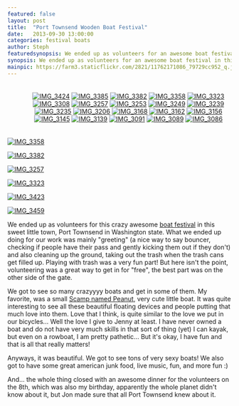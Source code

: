 ```yaml
---
featured: false
layout: post
title:  "Port Townsend Wooden Boat Festival"
date:   2013-09-30 13:00:00
categories: festival boats
author: Steph
featuredsynopsis: We ended up as volunteers for an awesome boat festival in this sweet little town, Port Townsend in Washington state. What we ended up doing for our work was mainly "greeting" (a nice way to say bouncer, checking if people have their pass and gently kicking them out if they don't)
synopsis: We ended up as volunteers for an awesome boat festival in this sweet little town, Port Townsend in Washington state.
mainpic: https://farm3.staticflickr.com/2821/11762171086_79729cc952_q.jpg
---
```


<div style="width:100%; text-align: center; padding: 20px;">
	<div id="setpreview">
		<a class="previewlink" href="http://www.flickr.com/photos/100330886@N04/11762147766/in/set-72157639567126173"><img class="previewphoto" title="IMG_3424" src="http://farm6.staticflickr.com/5480/11762147766_9dab7838c1_s.jpg"></a>
		<a class="previewlink" href="http://www.flickr.com/photos/100330886@N04/11762163346/in/set-72157639567126173"><img class="previewphoto" title="IMG_3385" src="http://farm6.staticflickr.com/5517/11762163346_587dec30b3_s.jpg"></a>
		<a class="previewlink" href="http://www.flickr.com/photos/100330886@N04/11762171086/in/set-72157639567126173"><img class="previewphoto" title="IMG_3382" src="http://farm3.staticflickr.com/2821/11762171086_79729cc952_s.jpg"></a>
		<a class="previewlink" href="http://www.flickr.com/photos/100330886@N04/11761588704/in/set-72157639567126173"><img class="previewphoto" title="IMG_3358" src="http://farm3.staticflickr.com/2834/11761588704_be2fe117c9_s.jpg"></a>
		<a class="previewlink" href="http://www.flickr.com/photos/100330886@N04/11761624474/in/set-72157639567126173"><img class="previewphoto" title="IMG_3323" src="http://farm4.staticflickr.com/3733/11761624474_7c3346c924_s.jpg"></a>
		<a class="previewlink" href="http://www.flickr.com/photos/100330886@N04/11761647624/in/set-72157639567126173"><img class="previewphoto" title="IMG_3308" src="http://farm4.staticflickr.com/3800/11761647624_8e73a8bfab_s.jpg"></a>
		<a class="previewlink" href="http://www.flickr.com/photos/100330886@N04/11761659514/in/set-72157639567126173"><img class="previewphoto" title="IMG_3257" src="http://farm6.staticflickr.com/5518/11761659514_53f0472e89_s.jpg"></a>
		<a class="previewlink" href="http://www.flickr.com/photos/100330886@N04/11761680354/in/set-72157639567126173"><img class="previewphoto" title="IMG_3253" src="http://farm3.staticflickr.com/2826/11761680354_31e80f97fb_s.jpg"></a>
		<a class="previewlink" href="http://www.flickr.com/photos/100330886@N04/11761697434/in/set-72157639567126173"><img class="previewphoto" title="IMG_3249" src="http://farm8.staticflickr.com/7320/11761697434_aa5287ff9a_s.jpg"></a>
		<a class="previewlink" href="http://www.flickr.com/photos/100330886@N04/11761549943/in/set-72157639567126173"><img class="previewphoto" title="IMG_3239" src="http://farm3.staticflickr.com/2811/11761549943_6996af4bed_s.jpg"></a>
		<a class="previewlink" href="http://www.flickr.com/photos/100330886@N04/11762081026/in/set-72157639567126173"><img class="previewphoto" title="IMG_3235" src="http://farm4.staticflickr.com/3791/11762081026_2c02748128_s.jpg"></a>
		<a class="previewlink" href="http://www.flickr.com/photos/100330886@N04/11762096366/in/set-72157639567126173"><img class="previewphoto" title="IMG_3206" src="http://farm6.staticflickr.com/5541/11762096366_413c1b86c1_s.jpg"></a>
		<a class="previewlink" href="http://www.flickr.com/photos/100330886@N04/11762111806/in/set-72157639567126173"><img class="previewphoto" title="IMG_3168" src="http://farm4.staticflickr.com/3682/11762111806_79b6b5dd06_s.jpg"></a>
		<a class="previewlink" href="http://www.flickr.com/photos/100330886@N04/11761430595/in/set-72157639567126173"><img class="previewphoto" title="IMG_3162" src="http://farm4.staticflickr.com/3692/11761430595_9c5740c819_s.jpg"></a>
		<a class="previewlink" href="http://www.flickr.com/photos/100330886@N04/11761446555/in/set-72157639567126173"><img class="previewphoto" title="IMG_3156" src="http://farm4.staticflickr.com/3737/11761446555_e09145b5eb_s.jpg"></a>
		<a class="previewlink" href="http://www.flickr.com/photos/100330886@N04/11761702863/in/set-72157639567126173"><img class="previewphoto" title="IMG_3145" src="http://farm4.staticflickr.com/3773/11761702863_5516da26d3_s.jpg"></a>
		<a class="previewlink" href="http://www.flickr.com/photos/100330886@N04/11761723233/in/set-72157639567126173"><img class="previewphoto" title="IMG_3139" src="http://farm3.staticflickr.com/2843/11761723233_57681e7b2a_s.jpg"></a>
		<a class="previewlink" href="http://www.flickr.com/photos/100330886@N04/11762262226/in/set-72157639567126173"><img class="previewphoto" title="IMG_3091" src="http://farm6.staticflickr.com/5548/11762262226_3021b8afdf_s.jpg"></a>
		<a class="previewlink" href="http://www.flickr.com/photos/100330886@N04/11762288376/in/set-72157639567126173"><img class="previewphoto" title="IMG_3089" src="http://farm6.staticflickr.com/5490/11762288376_ef7a5c6e01_s.jpg"></a>
		<a class="previewlink" href="http://www.flickr.com/photos/100330886@N04/11761555335/in/set-72157639567126173"><img class="previewphoto" title="IMG_3086" src="http://farm8.staticflickr.com/7327/11761555335_7ae20fa887_s.jpg"></a>
	</div>
</div>

<a class="photo-left photo-link" href="https://www.flickr.com/photos/earthwandering/11762171086/in/set-72157639567126173"><img class="photo" title="IMG_3358" src="https://farm3.staticflickr.com/2821/11762171086_79729cc952_n.jpg"></a>

<a class="photo-right photo-link" href="https://www.flickr.com/photos/earthwandering/11761588704/in/set-72157639567126173"><img class="photo" title="IMG_3382" src="https://farm3.staticflickr.com/2834/11761588704_be2fe117c9_n.jpg"></a>

<span style="clear: both;"></span>

<a class="photo-left photo-link" href="http://www.flickr.com/photos/100330886@N04/11761659514"><img class="photo" title="IMG_3257" src="http://farm6.staticflickr.com/5518/11761659514_53f0472e89_n.jpg"></a>

<a class="photo-right photo-link" href="http://www.flickr.com/photos/100330886@N04/11761624474"><img class="photo" title="IMG_3323" src="http://farm4.staticflickr.com/3733/11761624474_7c3346c924_n.jpg"></a>

<span style="clear: both;"></span>


<a class="photo-left photo-link" href="http://www.flickr.com/photos/100330886@N04/14709079383"><img class="photo" title="IMG_3423" src="http://farm6.staticflickr.com/5585/14709079383_f649e6db0d_n.jpg"></a>

<a class="photo-right photo-link" href="http://www.flickr.com/photos/100330886@N04/14709136883"><img class="photo" title="IMG_3459" src="http://farm3.staticflickr.com/2913/14709136883_f1cbcb3f32_n.jpg"></a>


We ended up as volunteers for this crazy awesome <a href="http://woodenboat.org/festival/">boat festival</a> in this sweet little town, Port Townsend in Washington state. What we ended up doing for our work was mainly "greeting" (a nice way to say bouncer, checking if people have their pass and gently kicking them out if they don't) and also cleaning up the ground, taking out the trash when the trash cans get filled up. Playing with trash was a very fun part! But here isn't the point, volunteering was a great way to get in for "free", the best part was on the other side of the gate. 

We got to see so many crazyyyy boats and get in some of them. My favorite, was a small <a href="http://www.flickr.com/photos/porttownsendbob/sets/72157633952804764/with/8999640215/">Scamp named Peanut</a>, very cute little boat. It was quite interesting to see all these beautiful floating devices and people putting that much love into them. Love that I think, is quite similar to the love we put in our bicycles... Well the love I give to Jenny at least. I have never owned a boat and do not have very much skills in that sort of thing (yet) I can kayak, but even on a rowboat, I am pretty pathetic... But it's okay, I have fun and that is all that really matters!
 
Anyways, it was beautiful. We got to see tons of very sexy boats! We also got to have some great american junk food, live music, fun, and more fun :)

And... the whole thing closed with an awesome dinner for the volunteers on the 8th, which was also my birthday, apparently the whole planet didn't know about it, but Jon made sure that all Port Townsend knew about it.


